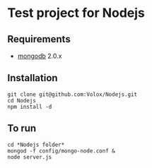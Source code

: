 # Test project for Nodejs

## Requirements
* [mongodb](http://www.mongodb.org/) 2.0.x

## Installation
	git clone git@github.com:Volox/Nodejs.git
	cd Nodejs
	npm install -d

## To run
	cd *Nodejs folder*
	mongod -f config/mongo-node.conf &
	node server.js